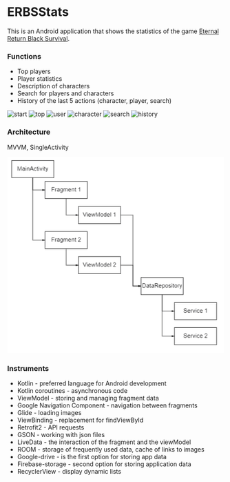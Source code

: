 # ERBSStats
This is an Android application that shows the statistics of the  game [Eternal Return Black Survival](https://playeternalreturn.com/ "game"). 

### Functions

- Top players
- Player statistics
- Description of characters
- Search for players and characters
- History of the last 5 actions (character, player, search)

![start](gif/start.gif "start") ![top](gif/top.gif "Top players") ![user](gif/user.gif "Player statistics") ![character](gif/character.gif "Description of characters") ![search](gif/search.gif "Search for players and characters") ![history](gif/history.gif "History of the last 5 actions (character, player, search)")

### Architecture

MVVM, SingleActivity

![architecture diagram](diagram.png "architecture diagram")
         
### Instruments
- Kotlin - preferred language for Android development  
- Kotlin сoroutines - asynchronous code  
- ViewModel - storing and managing fragment data  
- Google Navigation Сomponent - navigation between fragments  
- Glide - loading images  
- ViewBinding - replacement for findViewById  
- Retrofit2  - API requests  
- GSON - working with json files  
- LiveData - the interaction of the fragment and the viewModel  
- ROOM - storage of frequently used data, cache of links to images  
- Google-drive - is the first option for storing app data  
- Firebase-storage - second option for storing application data  
- RecyclerView - display dynamic lists  
     
   

